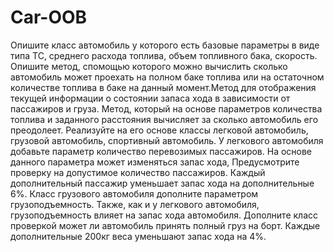 # Car-OOB
Опишите класс автомобиль у которого есть базовые параметры в виде типа ТС, среднего расхода топлива, объем топливного бака, скорость. Опишите метод, спомощью которого можно вычислить сколько автомобиль может проехать на полном баке топлива или на остаточном количестве топлива в баке на данный момент.Метод для отображения текущей информации о состоянии запаса хода в зависимости от пассажиров и груза. Метод, который на основе параметров количества топлива и заданного расстояния вычисляет за сколько автомобиль его преодолеет. Реализуйте на его основе классы легковой автомобиль, грузовой автомобиль,
спортивный автомобиль.
У легкового автомобиля добавьте параметр количество перевозимых пассажиров. На основе данного параметра может изменяться запас хода, Предусмотрите проверку на допустимое количество пассажиров. Каждый дополнительный пассажир уменьшает запас хода на дополнительные 6%.
Класс грузового автомобиля дополните параметром грузоподъемность. Также, как и у легкового автомобиля, грузоподъемность влияет на запас хода автомобиля. Дополните класс проверкой может ли автомобиль принять полный груз на борт. Каждые дополнительные 200кг веса уменьшают запас хода на 4%.
